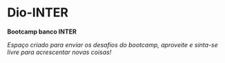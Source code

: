 # Dio-INTER #

**Bootcamp banco INTER**

*Espaço criado para enviar os desafios do bootcamp, aproveite e sinta-se livre para acrescentar novas coisas!*



</ChristSavior> 
